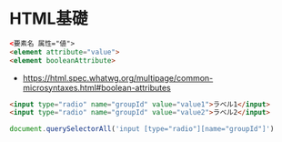 # HTML基礎

```html
<要素名 属性="値">
<element attribute="value">
<element booleanAttribute>
```

* https://html.spec.whatwg.org/multipage/common-microsyntaxes.html#boolean-attributes

```html
<input type="radio" name="groupId" value="value1">ラベル1</input>
<input type="radio" name="groupId" value="value2">ラベル2</input>
```
```javascript
document.querySelectorAll('input [type="radio"][name="groupId"]')
```

